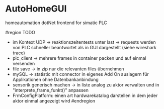 # AutoHomeGUI
homeautomation dotNet frontend for simatic PLC

#region TODO
 * im Kontext UDP -> reaktionszeitentests unter last -> requests werden von PLC schneller beantwortet als in GUI dargestellt (siehe wireshark trace)
 * plc_client -> mehrere frames in container packen und auf einmal versenden
 * file save -> in zip nur die relevanten files übernehmen
 * mySQL -> statistic mit connector in eigenes Add On auslagern für Applikationen ohne Datenbankanbindung
 * sensorik generisch machen -> in liste analog zu aktor verwalten und in "interprete_frame_funkt()" anpassen
 * FrmConfigPlatform: einen art hardwarekatalog darstellen in dem jeder aktor einmal angezeigt wird
#endregion
